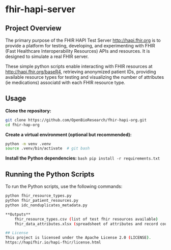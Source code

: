 # fhir-hapi-server

## Project Overview

The primary purpose of the FHIR HAPI Test Server http://hapi.fhir.org is to provide a platform for testing, developing, and experimenting with FHIR (Fast Healthcare Interoperability Resources) APIs and resources. It is designed to simulate a real FHIR server.

These simple python scripts enable interacting with FHIR resources at http://hapi.fhir.org/baseR4, retrieving anonymized patient IDs, providing available resource types for testing and visualizing the number of attributes (ie medications) associatd with each FHIR resource type.  


## Usage


**Clone the repository:**

```bash
git clone https://github.com/OpenBioResearch/fhir-hapi-org.git
cd fhir-hap-org
```

**Create a virtual environment (optional but recommended):**

```bash 
python -m venv .venv
source .venv/bin/activate  # git bash
```
**Install the Python dependencies:**
    ```bash
    pip install -r requirements.txt
    ```

## Running the Python Scripts

To run the Python scripts, use the following commands:

```bash
python fhir_resource_types.py
python fhir_patient_resources.py
python idc_nonduplicates_metadata.py

**Outputs**
    fhir_resource_types.csv (list of test fhir resources available)
    fhir_data_attributes.xlsx (spreadsheet of attributes and record counts)

## License
This project is licensed under the Apache License 2.0 (LICENSE). 
https://hapifhir.io/hapi-fhir/license.html

